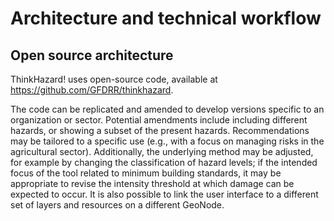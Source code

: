 # Architecture and technical workflow
## Open source architecture

ThinkHazard! uses open-source code, available at https://github.com/GFDRR/thinkhazard.

The code can be replicated and amended to develop versions specific to an organization or sector. Potential amendments include including different hazards, or showing a subset of the present hazards. Recommendations may be tailored to a specific use (e.g., with a focus on managing risks in the agricultural sector). Additionally, the underlying method may be adjusted, for example by changing the classification of hazard levels; if the intended focus of the tool related to minimum building standards, it may be appropriate to revise the intensity threshold at which damage can be expected to occur. It is also possible to link the user interface to a different set of layers and resources on a different GeoNode.
